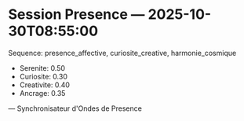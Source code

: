 # Session Presence — 2025-10-30T08:55:00

Sequence: presence_affective, curiosite_creative, harmonie_cosmique

- Serenite: 0.50
- Curiosite: 0.30
- Creativite: 0.40
- Ancrage: 0.35

— Synchronisateur d'Ondes de Presence
